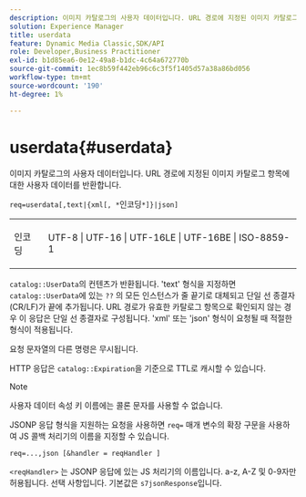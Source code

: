 ```yaml
---
description: 이미지 카탈로그의 사용자 데이터입니다. URL 경로에 지정된 이미지 카탈로그 항목에 대한 사용자 데이터를 반환합니다.
solution: Experience Manager
title: userdata
feature: Dynamic Media Classic,SDK/API
role: Developer,Business Practitioner
exl-id: b1d85ea6-0e12-49a8-b1dc-4c64a672770b
source-git-commit: 1ec8b59f442eb96c6c3f5f1405d57a38a86bd056
workflow-type: tm+mt
source-wordcount: '190'
ht-degree: 1%

---
```


# userdata{#userdata}

이미지 카탈로그의 사용자 데이터입니다. URL 경로에 지정된 이미지 카탈로그 항목에 대한 사용자 데이터를 반환합니다.

`req=userdata[,text|{xml[, *`인코딩`*]}|json]`

<table id="simpletable_F9D94C83865F4216BCF7987C32FACC46"> 
 <tr class="strow"> 
  <td class="stentry"> <p><span class="varname"> 인코딩</span> </p> </td> 
  <td class="stentry"> <p><span class="codeph"> UTF-8 | UTF-16 | UTF-16LE | UTF-16BE | ISO-8859-1</span> </p></td> 
 </tr> 
</table>

`catalog::UserData`의 컨텐츠가 반환됩니다. &#39;text&#39; 형식을 지정하면 `catalog::UserData`에 있는 `??` 의 모든 인스턴스가 줄 끝기로 대체되고 단일 선 종결자(CR/LF)가 끝에 추가됩니다. URL 경로가 유효한 카탈로그 항목으로 확인되지 않는 경우 이 응답은 단일 선 종결자로 구성됩니다. &#39;xml&#39; 또는 &#39;json&#39; 형식이 요청될 때 적절한 형식이 적용됩니다.

요청 문자열의 다른 명령은 무시됩니다.

HTTP 응답은 `catalog::Expiration`을 기준으로 TTL로 캐시할 수 있습니다.

>[!NOTE]
>
>사용자 데이터 속성 키 이름에는 콜론 문자를 사용할 수 없습니다.

JSONP 응답 형식을 지원하는 요청을 사용하면 `req=` 매개 변수의 확장 구문을 사용하여 JS 콜백 처리기의 이름을 지정할 수 있습니다.

`req=...,json [&handler = reqHandler ]`

`<reqHandler>` 는 JSONP 응답에 있는 JS 처리기의 이름입니다. a-z, A-Z 및 0-9자만 허용됩니다. 선택 사항입니다. 기본값은 `s7jsonResponse`입니다.
